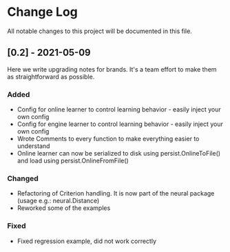 
# Change Log
All notable changes to this project will be documented in this file.

## [0.2] - 2021-05-09
 
Here we write upgrading notes for brands. It's a team effort to make them as
straightforward as possible.
 
### Added
- Config for online learner to control learning behavior - easily inject your own config
- Config for engine learner to control learning behavior - easily inject your own config
- Wrote Comments to every function to make everything easier to understand
- Online learner can now be serialized to disk using persist.OnlineToFile() and load using persist.OnlineFromFile()
  
### Changed
- Refactoring of Criterion handling. It is now part of the neural package (usage e.g.: neural.Distance)
- Reworked some of the examples

### Fixed
- Fixed regression example, did not work correctly
